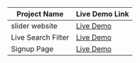 
| Project Name | Live Demo Link |
|--------------|-----------------|
| slider website   | [Live Demo](https://chiragmalik4.github.io/Projects/2) |
| Live Search Filter | [Live Demo](https://chiragmalik4.github.io/Projects/Live-search-filter) |
| Signup Page | [Live Demo](https://chiragmalik4.github.io/Projects/signup-page/build) |
